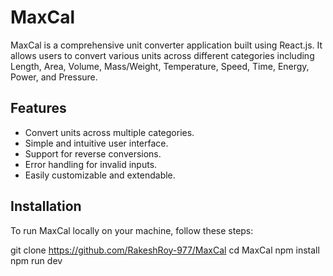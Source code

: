 # MaxCal

MaxCal is a comprehensive unit converter application built using React.js. It allows users to convert various units across different categories including Length, Area, Volume, Mass/Weight, Temperature, Speed, Time, Energy, Power, and Pressure.

## Features

- Convert units across multiple categories.
- Simple and intuitive user interface.
- Support for reverse conversions.
- Error handling for invalid inputs.
- Easily customizable and extendable.

## Installation

To run MaxCal locally on your machine, follow these steps:

git clone https://github.com/RakeshRoy-977/MaxCal
cd MaxCal
npm install
npm run dev
